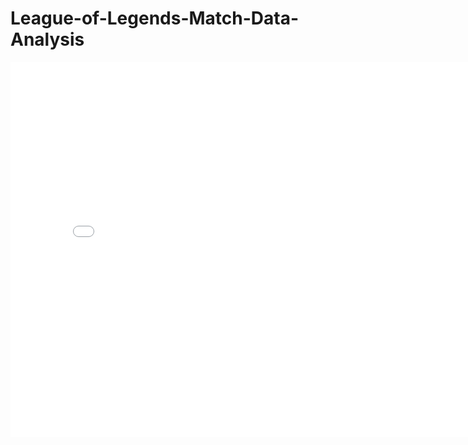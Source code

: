 # League-of-Legends-Match-Data-Analysis

<iframe src="assets/drake_kill_one_side.html" width=800 height=600 frameBorder=0></iframe>